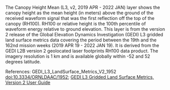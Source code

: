 The Canopy Height Mean (L3, v2, 2019 APR - 2022 JAN) layer shows the canopy height as the mean height (in meters) above the ground of the received waveform signal that was the first reflection off the top of the canopy (RH100). RH100 or relative height is the 100th percentile of waveform energy relative to ground elevation. This layer is from the version 2 release of the Global Elevation Dynamics Investigation (GEDI) L3 gridded land surface metrics data covering the period between the 19th and the 162nd mission weeks (2019 APR 19 - 2022 JAN 19). It is derived from the GEDI L2B version 2 geolocated laser footprints RH100 data product. The imagery resolution is 1 km and is available globally within -52 and 52 degrees latitude.

References: GEDI_L3_LandSurface_Metrics_V2_1952 [doi:10.3334/ORNLDAAC/1952](https://doi.org/10.3334/ORNLDAAC/1952); [GEDI L3 Gridded Land Surface Metrics, Version 2 User Guide](https://daac.ornl.gov/GEDI/guides/GEDI_L3_LandSurface_Metrics_V2.html)